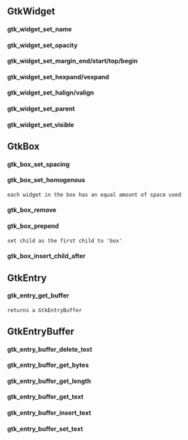 ## GtkWidget
#### gtk_widget_set_name
#### gtk_widget_set_opacity
#### gtk_widget_set_margin_end/start/top/begin
#### gtk_widget_set_hexpand/vexpand
#### gtk_widget_set_halign/valign
#### gtk_widget_set_parent
#### gtk_widget_set_visible

## GtkBox
#### gtk_box_set_spacing
#### gtk_box_set_homogenous
    each widget in the box has an equal amount of space used
#### gtk_box_remove
#### gtk_box_prepend
    set child as the first child to 'box'
#### gtk_box_insert_child_after

## GtkEntry
#### gtk_entry_get_buffer
    returns a GtkEntryBuffer

## GtkEntryBuffer
#### gtk_entry_buffer_delete_text
#### gtk_entry_buffer_get_bytes
#### gtk_entry_buffer_get_length
#### gtk_entry_buffer_get_text
#### gtk_entry_buffer_insert_text
#### gtk_entry_buffer_set_text
